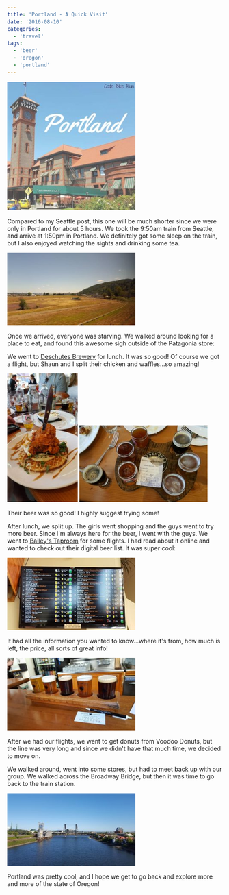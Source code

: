 ```yaml
---
title: 'Portland - A Quick Visit'
date: '2016-08-10'
categories:
  - 'travel'
tags:
  - 'beer'
  - 'oregon'
  - 'portland'
---
```


![Portland](images/Portland-300x300.jpg)

Compared to my Seattle post, this one will be much shorter since we were only in Portland for about 5 hours. We took the 9:50am train from Seattle, and arrive at 1:50pm in Portland. We definitely got some sleep on the train, but I also enjoyed watching the sights and drinking some tea.

![trainride](images/trainride-300x169.jpg)

Once we arrived, everyone was starving. We walked around looking for a place to eat, and found this awesome sigh outside of the Patagonia store:

We went to [Deschutes Brewery](https://www.deschutesbrewery.com/) for lunch. It was so good! Of course we got a flight, but Shaun and I split their chicken and waffles...so amazing!

![chickenwaffles](images/chickenwaffles-165x300.jpg) ![flight1](images/flight1-300x179.jpg)

Their beer was so good! I highly suggest trying some!

After lunch, we split up. The girls went shopping and the guys went to try more beer. Since I'm always here for the beer, I went with the guys. We went to [Bailey's Taproom](http://www.baileystaproom.com/) for some flights. I had read about it online and wanted to check out their digital beer list. It was super cool:

![beermenu](images/beermenu-300x169.jpg)

It had all the information you wanted to know...where it's from, how much is left, the price, all sorts of great info!

![flight](images/flight-300x169.jpg)

After we had our flights, we went to get donuts from Voodoo Donuts, but the line was very long and since we didn't have that much time, we decided to move on.

We walked around, went into some stores, but had to meet back up with our group. We walked across the Broadway Bridge, but then it was time to go back to the train station.

![bridge1](images/bridge1-300x169.jpg)

Portland was pretty cool, and I hope we get to go back and explore more and more of the state of Oregon!
